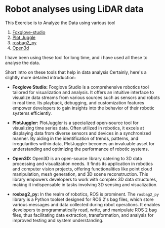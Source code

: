 # Robot analyses using LiDAR data
This Exercise is to Analyze the Data using various tool

  1. [Foxglove-studio](https://foxglove.dev/)
  2. [Plot Juggle](https://github.com/facontidavide/PlotJuggler)
  3. [rosbag2_py](https://github.com/ros2/rosbag2)
  4. [Open3d](https://github.com/isl-org/Open3D)

I have been using these tool for long time, and i have used all these to analyse the data.

Short Intro on these tools that help in data analysis
Certainly, here's a slightly more detailed introduction:

- **Foxglove Studio:**
Foxglove Studio is a comprehensive robotics tool tailored for visualization and analysis. It offers an intuitive interface to visualize data streams from various sources such as sensors and robots in real time. Its playback, debugging, and customization features empower developers to gain insights into the behavior of their robotic systems efficiently.

- **PlotJuggler:**
PlotJuggler is a specialized open-source tool for visualizing time series data. Often utilized in robotics, it excels at displaying data from diverse sensors and devices in a synchronized manner. By aiding in the identification of trends, patterns, and irregularities within data, PlotJuggler becomes an invaluable asset for understanding and optimizing the performance of robotic systems.

- **Open3D:**
Open3D is an open-source library catering to 3D data processing and visualization needs. It finds its application in robotics and computer vision projects, offering functionalities like point cloud manipulation, mesh generation, and 3D scene reconstruction. This library empowers developers to work with complex 3D data structures, making it indispensable in tasks involving 3D sensing and visualization.

- **rosbag2_py:**
In the realm of robotics, ROS is prominent. The `rosbag2_py` library is a Python toolset designed for ROS 2's bag files, which store various messages and data collected during robot operations. It enables developers to programmatically read, write, and manipulate ROS 2 bag files, thus facilitating data extraction, transformation, and analysis for improved testing and system understanding.

